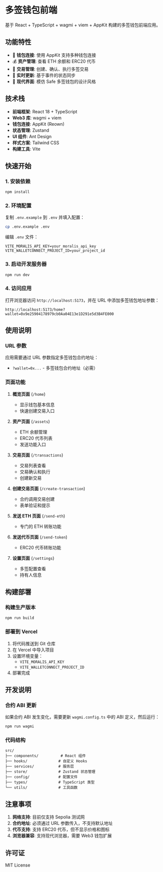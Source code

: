 # 多签钱包前端

基于 React + TypeScript + wagmi + viem + AppKit 构建的多签钱包前端应用。

## 功能特性

- 🔗 **钱包连接**: 使用 AppKit 支持多种钱包连接
- 💰 **资产管理**: 查看 ETH 余额和 ERC20 代币
- 📝 **交易管理**: 创建、确认、执行多签交易
- 🔄 **实时更新**: 基于事件的状态同步
- 🎨 **现代界面**: 模仿 Safe 多签钱包的设计风格

## 技术栈

- **前端框架**: React 18 + TypeScript
- **Web3 库**: wagmi + viem
- **钱包连接**: AppKit (Reown)
- **状态管理**: Zustand
- **UI 组件**: Ant Design
- **样式方案**: Tailwind CSS
- **构建工具**: Vite

## 快速开始

### 1. 安装依赖

```bash
npm install
```

### 2. 环境配置

复制 `.env.example` 到 `.env` 并填入配置：

```bash
cp .env.example .env
```

编辑 `.env` 文件：

```env
VITE_MORALIS_API_KEY=your_moralis_api_key
VITE_WALLETCONNECT_PROJECT_ID=your_project_id
```

### 3. 启动开发服务器

```bash
npm run dev
```

### 4. 访问应用

打开浏览器访问 `http://localhost:5173`，并在 URL 中添加多签钱包地址参数：

```
http://localhost:5173/home?wallet=0x9e25904178979cb0Aa04E13e1D291e5d3B4FE000
```

## 使用说明

### URL 参数

应用需要通过 URL 参数指定多签钱包合约地址：

- `?wallet=0x...` - 多签钱包合约地址（必需）

### 页面功能

1. **概览页面** (`/home`)
   - 显示钱包基本信息
   - 快速创建交易入口

2. **资产页面** (`/assets`)
   - ETH 余额管理
   - ERC20 代币列表
   - 发送功能入口

3. **交易页面** (`/transactions`)
   - 交易列表查看
   - 交易确认和执行
   - 创建新交易

4. **创建交易页面** (`/create-transaction`)
   - 合约调用交易创建
   - 表单验证和提示

5. **发送 ETH 页面** (`/send-eth`)
   - 专门的 ETH 转账功能

6. **发送代币页面** (`/send-token`)
   - ERC20 代币转账功能

7. **设置页面** (`/settings`)
   - 多签配置查看
   - 持有人信息

## 构建部署

### 构建生产版本

```bash
npm run build
```

### 部署到 Vercel

1. 将代码推送到 Git 仓库
2. 在 Vercel 中导入项目
3. 设置环境变量：
   - `VITE_MORALIS_API_KEY`
   - `VITE_WALLETCONNECT_PROJECT_ID`
4. 部署完成

## 开发说明

### 合约 ABI 更新

如果合约 ABI 发生变化，需要更新 `wagmi.config.ts` 中的 ABI 定义，然后运行：

```bash
npm run wagmi
```

### 代码结构

```
src/
├── components/          # React 组件
├── hooks/              # 自定义 Hooks
├── services/           # 服务层
├── store/              # Zustand 状态管理
├── config/             # 配置文件
├── types/              # TypeScript 类型
└── utils/              # 工具函数
```

## 注意事项

1. **网络支持**: 目前仅支持 Sepolia 测试网
2. **合约地址**: 必须通过 URL 参数传入，不支持默认地址
3. **代币支持**: 支持 ERC20 代币，但不显示价格和图标
4. **浏览器兼容**: 支持现代浏览器，需要 Web3 钱包扩展

## 许可证

MIT License
